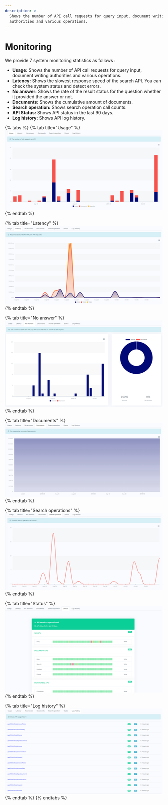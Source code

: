 ```yaml
---
description: >-
  Shows the number of API call requests for query input, document writing
  authorities and various operations.
---
```


# Monitoring

We provide 7 system monitoring statistics as follows :

* **Usage:** Shows the number of API call requests for query input, document writing authorities and various operations.
* **Latency:** Shows the slowest response speed of the search API. You can check the system status and detect errors.
* **No answer:** Shows the rate of the result status for the question whether it provided the answer or not.
* **Documents:** Shows the cumulative amount of documents.
* **Search operation:** Shows search operation call counts.
* **API Status:** Shows API status in the last 90 days.
* **Log history:** Shows API log history.

{% tabs %}
{% tab title="Usage" %}
![&apos;API usage&apos; Tab](../../.gitbook/assets/image%20%2813%29.png)
{% endtab %}

{% tab title="Latency" %}
![&apos;Search Latency&apos; Tab](../../.gitbook/assets/image%20%2814%29.png)
{% endtab %}

{% tab title="No answer" %}
![&apos;No answer&apos; Tab](../../.gitbook/assets/image%20%2847%29.png)
{% endtab %}

{% tab title="Documents" %}
![&apos;Documents&apos; Tab](../../.gitbook/assets/image%20%2844%29.png)
{% endtab %}

{% tab title="Search operations" %}
![&apos;Search operation&apos; Tab](../../.gitbook/assets/image%20%2811%29.png)
{% endtab %}

{% tab title="Status" %}
![&apos;Status&apos; Tab](../../.gitbook/assets/image%20%2839%29.png)
{% endtab %}

{% tab title="Log history" %}
![&apos; Log history&apos; Tab](../../.gitbook/assets/image%20%2838%29.png)
{% endtab %}
{% endtabs %}

